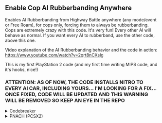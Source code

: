 ## Enable Cop AI Rubberbanding Anywhere

Enables AI Rubberbanding from Highway Battle anywhere (any mode/event or Free Roam), for cops only, forcing them to always be rubberbanding. Cops are extremely crazy with this code. It's very fun!
Every other AI will behave as normal. If you want every AI to rubberband, use the other code, above this one.

Video explanation of the AI Rubberbanding behavior and the code in action: https://www.youtube.com/watch?v=2qrt8nCXslg

This is my first PlayStation 2 code (and my first time writing MIPS code, and it's hooks, nice!)

### ATTENTION: AS OF NOW, THE CODE INSTALLS NITRO TO EVERY AI CAR, INCLUDING YOURS... I'M LOOKING FOR A FIX... ONCE FIXED, CODE WILL BE UPDATED AND THIS WARNING WILL BE REMOVED SO KEEP AN EYE IN THE REPO

<details>
<summary>Codebreaker</summary>

```powerpc
2011D10C 0C0D555D
20355574 8C620054
20355578 8E43009C
2035557C 14600002
20355580 34020001
20355584 AE420130
20355588 03E00008
2011D24C 0C0D5563
2035558C 8E43009C
20355590 14600004
20355594 4615AD41
20355598 E6550138
2035559C 3C0142FA
203555A0 4481A000
203555A4 4602A834
203555A8 03E00008
20413D2C 0C0D556B
203555AC 2408FFFF
203555B0 8E220098
203555B4 10400002
203555B8 34020001
203555BC AFA200E0
203555C0 03E00008
```
</details>

<details>
<summary>PNACH (PCSX2)</summary>

```powerpc
patch=0,EE,2011D10C,extended,0C0D555D
patch=0,EE,20355574,extended,8C620054
patch=0,EE,20355578,extended,8E43009C
patch=0,EE,2035557C,extended,14600002
patch=0,EE,20355580,extended,34020001
patch=0,EE,20355584,extended,AE420130
patch=0,EE,20355588,extended,03E00008
patch=0,EE,2011D24C,extended,0C0D5563
patch=0,EE,2035558C,extended,8E43009C
patch=0,EE,20355590,extended,14600004
patch=0,EE,20355594,extended,4615AD41
patch=0,EE,20355598,extended,E6550138
patch=0,EE,2035559C,extended,3C0142FA
patch=0,EE,203555A0,extended,4481A000
patch=0,EE,203555A4,extended,4602A834
patch=0,EE,203555A8,extended,03E00008
patch=0,EE,20413D2C,extended,0C0D556B
patch=0,EE,203555AC,extended,2408FFFF
patch=0,EE,203555B0,extended,8E220094
patch=0,EE,203555B4,extended,10400002
patch=0,EE,203555B8,extended,34020001
patch=0,EE,203555BC,extended,AFA200E0
patch=0,EE,203555C0,extended,03E00008
```
</details>

